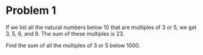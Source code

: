 # Problem 1

If we list all the natural numbers below 10 that are multiples of 3 or 5, we get 3, 5, 6, and 9. The sum of these multiples is 23.

Find the sum of all the multiples of 3 or 5 below 1000.
